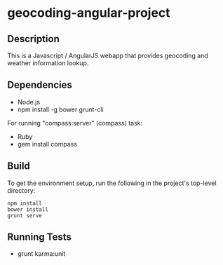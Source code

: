 # geocoding-angular-project

## Description

This is a Javascript / AngularJS webapp that provides geocoding and weather information lookup.

## Dependencies

- Node.js
- npm install -g bower grunt-cli

For running "compass:server" (compass) task:
- Ruby
- gem install compass


## Build

To get the environment setup, run the following in the project's top-level directory:

```
npm install
bower install
grunt serve
```

## Running Tests

* grunt karma:unit
